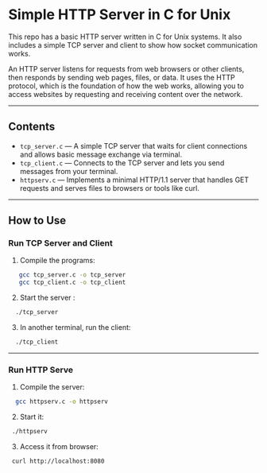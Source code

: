# Simple HTTP Server in C for Unix

This repo has a basic HTTP server written in C for Unix systems. It also includes a simple TCP server and client to show how socket communication works.

An HTTP server listens for requests from web browsers or other clients, then responds by sending web pages, files, or data. It uses the HTTP protocol, which is the foundation of how the web works, allowing you to access websites by requesting and receiving content over the network.

---

## Contents

- `tcp_server.c` — A simple TCP server that waits for client connections and allows basic message exchange via terminal.  
- `tcp_client.c` — Connects to the TCP server and lets you send messages from your terminal.  
- `httpserv.c` — Implements a minimal HTTP/1.1 server that handles GET requests and serves files to browsers or tools like curl.

---

## How to Use

### Run TCP Server and Client

1. Compile the programs:

```bash
   gcc tcp_server.c -o tcp_server
   gcc tcp_client.c -o tcp_client
```

2. Start the server :

```bash
  ./tcp_server
```
3. In another terminal, run the client:

```bash
  ./tcp_client
```

---
### Run HTTP Serve

1. Compile the server:

```bash
  gcc httpserv.c -o httpserv
```
2. Start it:

```bash
 ./httpserv
```
3. Access it from browser:

```bash
 curl http://localhost:8080
```
